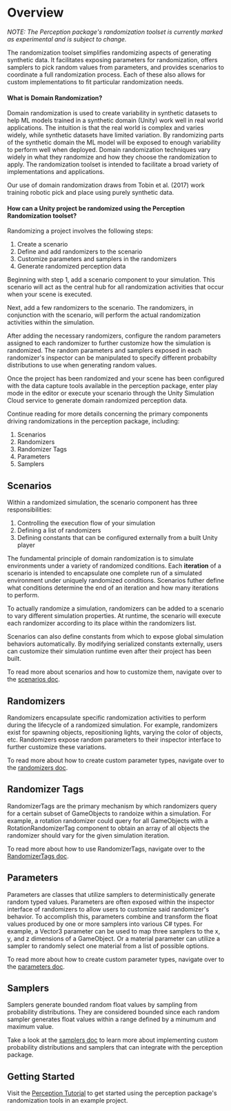 # Overview

*NOTE: The Perception package's randomization toolset is currently marked as experimental and is subject to change.*

The randomization toolset simplifies randomizing aspects of generating synthetic data. It facilitates exposing parameters for randomization, offers samplers to pick random values from parameters, and provides scenarios to coordinate a full randomization process. Each of these also allows for custom implementations to fit particular randomization needs.

#### What is Domain Randomization?

Domain randomization is used to create variability in synthetic datasets to help ML models trained in a synthetic domain (Unity) work well in real world applications. The intuition is that the real world is complex and varies widely, while synthetic datasets have limited variation. By randomizing parts of the synthetic domain the ML model will be exposed to enough variability to perform well when deployed. Domain randomization techniques vary widely in what they randomize and how they choose the randomization to apply. The randomization toolset is intended to facilitate a broad variety of implementations and applications.

Our use of domain randomization draws from Tobin et al. (2017) work training robotic pick and place using purely synthetic data.

#### How can a Unity project be randomized using the Perception Randomization toolset?

Randomizing a project involves the following steps:
1. Create a scenario
2. Define and add randomizers to the scenario
3. Customize parameters and samplers in the randomizers
4. Generate randomized perception data

Beginning with step 1, add a scenario component to your simulation. This scenario will act as the central hub for all randomization activities that occur when your scene is executed.

Next, add a few randomizers to the scenario. The randomizers, in conjunction with the scenario, will perform the actual randomization activities within the simulation.

After adding the necessary randomizers, configure the random parameters assigned to each randomizer to further customize how the simulation is randomized. The random parameters and samplers exposed in each randomizer's inspector can be manipulated to specify different probabilty distributions to use when generating random values.

Once the project has been randomized and your scene has been configured with the data capture tools available in the perception package, enter play mode in the editor or execute your scenario through the Unity Simulation Cloud service to generate domain randomized perception data.

Continue reading for more details concerning the primary components driving randomizations in the perception package, including:
1. Scenarios
2. Randomizers
3. Randomizer Tags
4. Parameters
5. Samplers


## Scenarios

Within a randomized simulation, the scenario component has three responsibilities:
1. Controlling the execution flow of your simulation
2. Defining a list of randomizers
3. Defining constants that can be configured externally from a built Unity player 

The fundamental principle of domain randomization is to simulate environments under a variety of randomized conditions. Each **iteration** of a scenario is intended to encapsulate one complete run of a simulated environment under uniquely randomized conditions. Scenarios futher define what conditions determine the end of an iteration and how many iterations to perform.

To actually randomize a simulation, randomizers can be added to a scenario to vary different simulation properties. At runtime, the scenario will execute each randomizer according to its place within the randomizers list.

Scenarios can also define constants from which to expose global simulation behaviors automatically. By modifying serialized constants externally, users can customize their simulation runtime even after their project has been built.

To read more about scenarios and how to customize them, navigate over to the [scenarios doc](Scenarios.md).


## Randomizers

Randomizers encapsulate specific randomization activities to perform during the lifecycle of a randomized simulation. For example, randomizers exist for spawning objects, repositioning lights, varying the color of objects, etc. Randomizers expose random parameters to their inspector interface to further customize these variations.

To read more about how to create custom parameter types, navigate over to the [randomizers doc](Randomizers.md).


## Randomizer Tags

RandomizerTags are the primary mechanism by which randomizers query for a certain subset of GameObjects to randoize within a simulation. For example, a rotation randomizer could query for all GameObjects with a RotationRandomizerTag component to obtain an array of all objects the randomizer should vary for the given simulation iteration.

To read more about how to use RandomizerTags, navigate over to the [RandomizerTags doc](RandomizerTags.md).


## Parameters

Parameters are classes that utilize samplers to deterministically generate random typed values. Parameters are often exposed within the inspector interface of randomizers to allow users to customize said randomizer's behavior. To accomplish this, parameters combine and transform the float values produced by one or more samplers into various C# types. For example, a Vector3 parameter can be used to map three samplers to the x, y, and z dimensions of a GameObject. Or a material parameter can utilize a sampler to randomly select one material from a list of possible options.

To read more about how to create custom parameter types, navigate over to the [parameters doc](Parameters.md).


## Samplers

Samplers generate bounded random float values by sampling from probability distributions. They are considered bounded since each random sampler generates float values within a range defined by a minumum and maximum value.

Take a look at the [samplers doc](Samplers.md) to learn more about implementing custom probability distributions and samplers that can integrate with the perception package.


## Getting Started

Visit the [Perception Tutorial](../Tutorial/TUTORIAL.md) to get started using the perception package's randomization tools in an example project.

